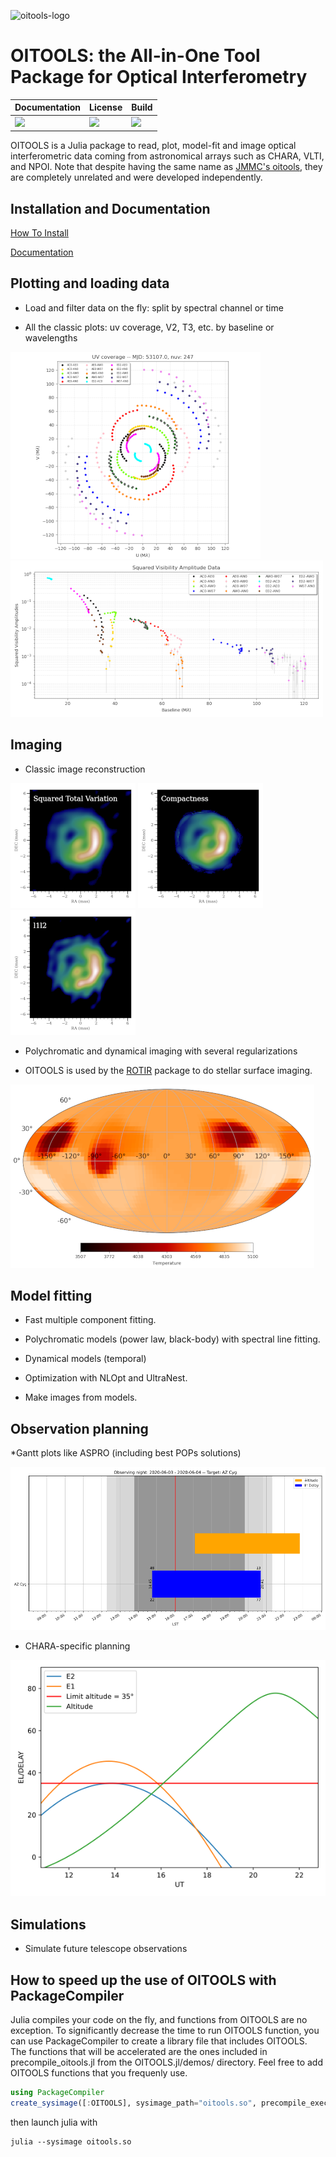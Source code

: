 ![oitools-logo](docs/src/assets/logo.png)
# OITOOLS: the All-in-One Tool Package for Optical Interferometry

| **Documentation**               | **License**                     |**Build**                      |
|:--------------------------------|:--------------------------------|:------------------------------|
| [![][doc-dev-img]][doc-dev-url] | [![][license-img]][license-url] | [![][travis-img]][travis-url] |


[doc-dev-img]: https://img.shields.io/badge/docs-dev-blue.svg
[doc-dev-url]: https://fabienbaron.github.io/OITOOLS.jl/dev

[license-url]: ./LICENSE.md
[license-img]: http://img.shields.io/badge/license-GPL3-brightgreen.svg?style=flat

[travis-img]: https://travis-ci.com/fabienbaron/OITOOLS.jl.svg?branch=master
[travis-url]: https://travis-ci.com/fabienbaron/OITOOLS.jl

OITOOLS is a Julia package to read, plot, model-fit and image optical interferometric data coming from astronomical arrays such as CHARA, VLTI, and NPOI. Note that despite having the same name as [JMMC's oitools](https://github.com/JMMC-OpenDev/oitools), they are completely unrelated and were developed independently.

## Installation and Documentation

[How To Install](https://github.com/fabienbaron/OITOOLS.jl/blob/master/docs/src/install.md)

[Documentation](https://fabienbaron.github.io/OITOOLS.jl/dev/)

## Plotting and loading data

* Load and filter data on the fly: split by spectral channel or time

* All the classic plots: uv coverage, V2, T3, etc. by baseline or wavelengths

![uvplot](docs/src/assets/uvplot.png)
![v2plot](docs/src/assets/v2plot.png)

## Imaging

* Classic image reconstruction

![2004bc1](docs/src/assets/types-tvsq.png)
![2004bc2](docs/src/assets/types-compactness.png)
![2004bc3](docs/src/assets/types-l1l2.png)

* Polychromatic and dynamical imaging with several regularizations

* OITOOLS is used by the [ROTIR](https://github.com/fabienbaron/ROTIR.jl/) package to do stellar surface imaging.

![rotir](docs/src/assets/rotir.png)

## Model fitting

* Fast multiple component fitting.

* Polychromatic models (power law, black-body) with spectral line fitting.

* Dynamical models (temporal)

* Optimization with NLOpt and UltraNest.

* Make images from models.

## Observation planning

*Gantt plots like ASPRO (including best POPs solutions)

![gantt](docs/src/assets/gantt.svg)

* CHARA-specific planning

![chara_plan](docs/src/assets/chara_plan.png)

## Simulations

* Simulate future telescope observations

## How to speed up the use of OITOOLS with PackageCompiler

Julia compiles your code on the fly, and functions from OITOOLS are no exception. To significantly decrease the time to run OITOOLS function, you can use PackageCompiler to create a library file that includes OITOOLS. The functions that will be accelerated are the ones included in precompile_oitools.jl from the OITOOLS.jl/demos/ directory. Feel free to add OITOOLS functions that you frequenly use.

```julia
using PackageCompiler
create_sysimage([:OITOOLS], sysimage_path="oitools.so", precompile_execution_file="precompile_oitools.jl")
```
then launch julia with
```
julia --sysimage oitools.so
```

